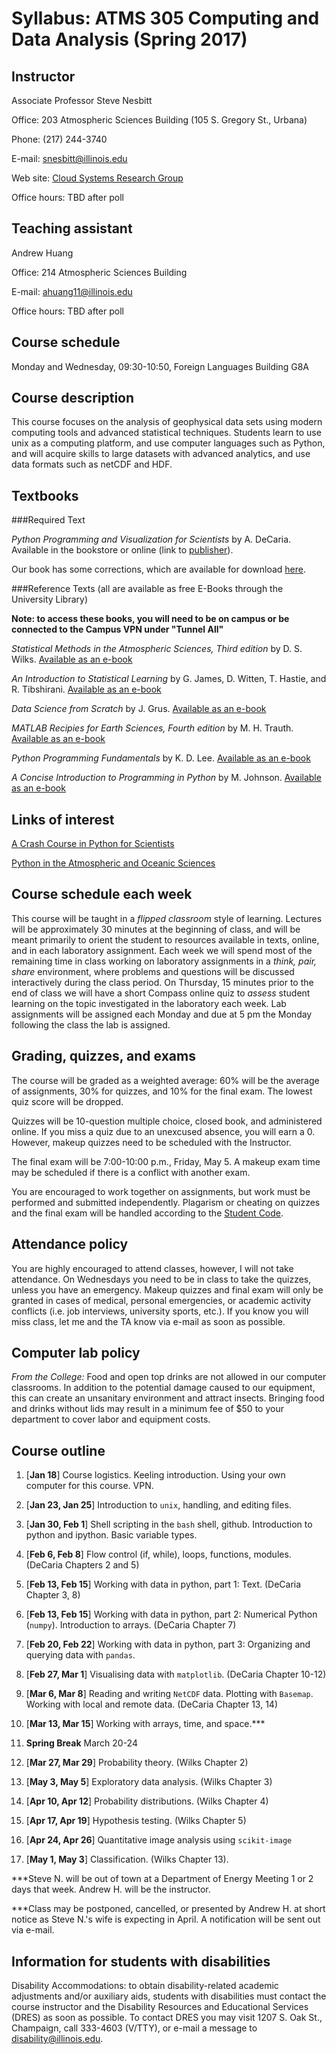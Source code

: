 # Syllabus: ATMS 305 Computing and Data Analysis (Spring 2017)

## Instructor
Associate Professor Steve Nesbitt

Office: 203 Atmospheric Sciences Building (105 S. Gregory St., Urbana)

Phone: (217) 244-3740

E-mail: [snesbitt@illinois.edu](mailto:snesbitt@illinois.edu)

Web site: [Cloud Systems Research Group](http://publish.illinois.edu/snesbitt)

Office hours: TBD after poll

## Teaching assistant
Andrew Huang

Office: 214 Atmospheric Sciences Building

E-mail: [ahuang11@illinois.edu](mailto:ahuang11@illinois.edu)

Office hours: TBD after poll

## Course schedule
Monday and Wednesday, 09:30-10:50, Foreign Languages Building G8A

## Course description

This course focuses on the analysis of geophysical data sets using modern computing tools and advanced statistical techniques. Students learn to use unix as a computing platform, and use computer languages such as Python, and will acquire skills to large datasets with advanced analytics, and use data formats such as netCDF and HDF.

## Textbooks

###Required Text

*Python Programming and Visualization for Scientists* by A. DeCaria. Available in the bookstore or online (link to [publisher](http://www.sundogpublishing.com/shop/python-programming-and-visualization-for-scientists-alex-decaria/)).

Our book has some corrections, which are available for download [here](http://www.sundogpublishing.com/PythonErrata.pdf).

###Reference Texts (all are available as free E-Books through the University Library)

**Note: to access these books, you will need to be on campus or be connected to the Campus VPN under "Tunnel All"**

*Statistical Methods in the Atmospheric Sciences, Third edition* by D. S. Wilks. [Available as an e-book](http://www.library.uiuc.edu/proxy/go.php?url=http://www.sciencedirect.com/science/book/9780123850225)

*An Introduction to Statistical Learning* by G. James, D. Witten, T. Hastie, and R. Tibshirani. [Available as an e-book](http://www-bcf.usc.edu/~gareth/ISL/ISLR%20First%20Printing.pdf)

*Data Science from Scratch* by J. Grus. [Available as an e-book](http://proquest.safaribooksonline.com/9781491901410)

*MATLAB Recipies for Earth Sciences, Fourth edition* by M. H. Trauth. [Available as an e-book](http://link.springer.com.proxy2.library.illinois.edu/book/10.1007/978-3-662-46244-7)

*Python Programming Fundamentals* by K. D. Lee.  [Available as an e-book](http://www.library.uiuc.edu/proxy/go.php?url=http://dx.doi.org/10.1007/978-1-4471-6642-9)

*A Concise Introduction to Programming in Python* by M. Johnson. [Available as an e-book](http://proquest.safaribooksonline.com.proxy2.library.illinois.edu/book/programming/python/9781439896952)

## Links of interest

[A Crash Course in Python for Scientists](http://nbviewer.ipython.org/gist/rpmuller/5920182)

[Python in the Atmospheric and Oceanic Sciences](http://pyaos.johnny-lin.com)

## Course schedule each week

This course will be taught in a *flipped classroom* style of learning.  Lectures will be approximately 30 minutes at the beginning of class, and will be meant primarily to orient the student to resources available in texts, online, and in each laboratory assignment.  Each week we will spend most of the remaining time in class working on laboratory assignments in a *think, pair, share* environment, where problems and questions will be discussed interactively during the class period.  On Thursday, 15 minutes prior to the end of class we will have a short Compass online quiz to *assess* student learning on the topic investigated in the laboratory each week.  Lab assignments will be assigned each Monday and due at 5 pm the Monday following the class the lab is assigned.

## Grading, quizzes, and exams

The course will be graded as a weighted average: 60% will be the average of assignments, 30% for quizzes, and 10% for the final exam.  The lowest quiz score will be dropped.

Quizzes will be 10-question multiple choice, closed book, and administered online.  If you miss a quiz due to an unexcused absence, you will earn a 0.  However, makeup quizzes need to be scheduled with the Instructor.

The final exam will be 7:00-10:00 p.m., Friday, May 5.  A makeup exam time may be scheduled if there is a conflict with another exam.

You are encouraged to work together on assignments, but work must be performed and submitted independently.  Plagarism or cheating on quizzes and the final exam will be handled according to the [Student Code](http://admin.illinois.edu/policy/code/article1_part4_1-402.html).

## Attendance policy

You are highly encouraged to attend classes, however, I will not take attendance.  On Wednesdays you need to be in class to take the quizzes, unless you have an emergency.  Makeup quizzes and final exam will only be granted in cases of medical, personal emergencies, or academic activity conflicts (i.e. job interviews, university sports, etc.).  If you know you will miss class, let me and the TA know via e-mail as soon as possible.

## Computer lab policy

*From the College:* Food and open top drinks are not allowed in our computer classrooms. In addition to the potential damage caused to our equipment, this can create an unsanitary environment and attract insects. Bringing food and drinks without lids may result in a minimum fee of $50 to your department to cover labor and equipment costs.

## Course outline

1. [**Jan 18**] Course logistics. Keeling introduction. Using your own computer for this course.  VPN.

1. [**Jan 23, Jan 25**] Introduction to `unix`, handling, and editing files.

1. [**Jan 30, Feb 1**] Shell scripting in the `bash` shell, github. Introduction to python and ipython. Basic variable types.

1. [**Feb 6, Feb 8**] Flow control (if, while), loops, functions, modules. (DeCaria Chapters 2 and 5)

1. [**Feb 13, Feb 15**] Working with data in python, part 1: Text. (DeCaria Chapter 3, 8)

1. [**Feb 13, Feb 15**] Working with data in python, part 2: Numerical Python (`numpy`). Introduction to arrays. (DeCaria Chapter 7)

1. [**Feb 20, Feb 22**] Working with data in python, part 3: Organizing and querying data with `pandas`.

1. [**Feb 27, Mar 1**] Visualising data with `matplotlib`. (DeCaria Chapter 10-12)

1. [**Mar 6, Mar 8**] Reading and writing `NetCDF` data.  Plotting with `Basemap`.  Working with local and remote data. (DeCaria Chapter 13, 14)

1. [**Mar 13, Mar 15**] Working with arrays, time, and space.***

1. **Spring Break** March 20-24

1. [**Mar 27, Mar 29**] Probability theory. (Wilks Chapter 2)

1. [**May 3, May 5**] Exploratory data analysis. (Wilks Chapter 3)

1. [**Apr 10, Apr 12**] Probability distributions. (Wilks Chapter 4)

1. [**Apr 17, Apr 19**] Hypothesis testing. (Wilks Chapter 5)

1. [**Apr 24, Apr 26**] Quantitative image analysis using `scikit-image`

1. [**May 1, May 3**] Classification. (Wilks Chapter 13).

***Steve N. will be out of town at a Department of Energy Meeting 1 or 2 days that week.  Andrew H. will be the instructor.

***Class may be postponed, cancelled, or presented by Andrew H. at short notice as Steve N.'s wife is expecting in April.  A notification will be sent out via e-mail.  

## Information for students with disabilities
Disability Accommodations: to obtain disability-related academic adjustments and/or auxiliary aids, students with disabilities must contact the course instructor and the Disability Resources and Educational Services (DRES) as soon as possible. To contact DRES you may visit 1207 S. Oak St., Champaign, call 333-4603 (V/TTY), or e-mail a message to [disability@illinois.edu](mailto:disability@illinois.edu).
